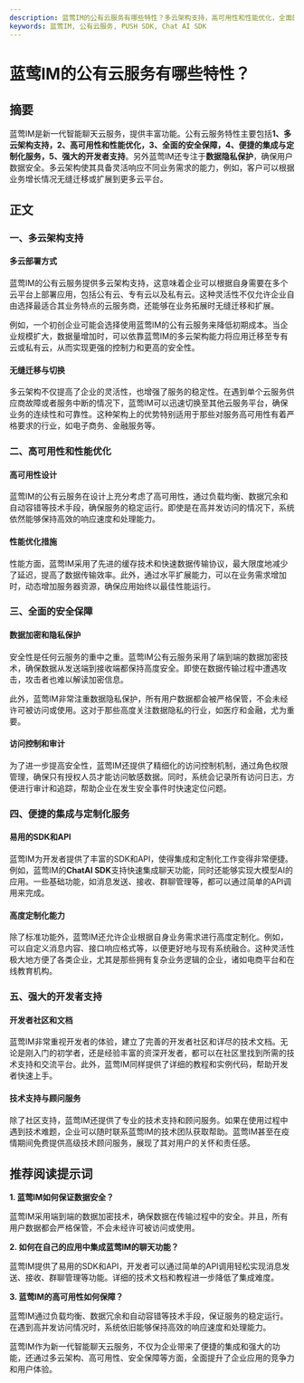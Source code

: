 ```yaml
---
description: 蓝莺IM的公有云服务有哪些特性？多云架构支持，高可用性和性能优化，全面的安全保障，便捷的集成与定制化服务。
keywords: 蓝莺IM, 公有云服务, PUSH SDK, Chat AI SDK
---
```

# 蓝莺IM的公有云服务有哪些特性？

## 摘要

蓝莺IM是新一代智能聊天云服务，提供丰富功能。公有云服务特性主要包括**1、多云架构支持，2、高可用性和性能优化，3、全面的安全保障，4、便捷的集成与定制化服务，5、强大的开发者支持**。另外蓝莺IM还专注于**数据隐私保护**，确保用户数据安全。多云架构使其具备灵活响应不同业务需求的能力，例如，客户可以根据业务增长情况无缝迁移或扩展到更多云平台。

## 正文

### 一、多云架构支持

#### 多云部署方式

蓝莺IM的公有云服务提供多云架构支持，这意味着企业可以根据自身需要在多个云平台上部署应用，包括公有云、专有云以及私有云。这种灵活性不仅允许企业自由选择最适合其业务特点的云服务商，还能够在业务拓展时无缝迁移和扩展。

例如，一个初创企业可能会选择使用蓝莺IM的公有云服务来降低初期成本。当企业规模扩大，数据量增加时，可以依靠蓝莺IM的多云架构能力将应用迁移至专有云或私有云，从而实现更强的控制力和更高的安全性。

#### 无缝迁移与切换

多云架构不仅提高了企业的灵活性，也增强了服务的稳定性。在遇到单个云服务供应商故障或者服务中断的情况下，蓝莺IM可以迅速切换至其他云服务平台，确保业务的连续性和可靠性。这种架构上的优势特别适用于那些对服务高可用性有着严格要求的行业，如电子商务、金融服务等。

### 二、高可用性和性能优化

#### 高可用性设计

蓝莺IM的公有云服务在设计上充分考虑了高可用性，通过负载均衡、数据冗余和自动容错等技术手段，确保服务的稳定运行。即使是在高并发访问的情况下，系统依然能够保持高效的响应速度和处理能力。

#### 性能优化措施

性能方面，蓝莺IM采用了先进的缓存技术和快速数据传输协议，最大限度地减少了延迟，提高了数据传输效率。此外，通过水平扩展能力，可以在业务需求增加时，动态增加服务器资源，确保应用始终以最佳性能运行。

### 三、全面的安全保障

#### 数据加密和隐私保护

安全性是任何云服务的重中之重。蓝莺IM公有云服务采用了端到端的数据加密技术，确保数据从发送端到接收端都保持高度安全。即使在数据传输过程中遭遇攻击，攻击者也难以解读加密信息。

此外，蓝莺IM非常注重数据隐私保护，所有用户数据都会被严格保管，不会未经许可被访问或使用。这对于那些高度关注数据隐私的行业，如医疗和金融，尤为重要。

#### 访问控制和审计

为了进一步提高安全性，蓝莺IM还提供了精细化的访问控制机制，通过角色权限管理，确保只有授权人员才能访问敏感数据。同时，系统会记录所有访问日志，方便进行审计和追踪，帮助企业在发生安全事件时快速定位问题。

### 四、便捷的集成与定制化服务

#### 易用的SDK和API

蓝莺IM为开发者提供了丰富的SDK和API，使得集成和定制化工作变得非常便捷。例如，蓝莺IM的**ChatAI SDK**支持快速集成聊天功能，同时还能够实现大模型AI的应用。一些基础功能，如消息发送、接收、群聊管理等，都可以通过简单的API调用来完成。

#### 高度定制化能力

除了标准功能外，蓝莺IM还允许企业根据自身业务需求进行高度定制化。例如，可以自定义消息内容、接口响应格式等，以便更好地与现有系统融合。这种灵活性极大地方便了各类企业，尤其是那些拥有复杂业务逻辑的企业，诸如电商平台和在线教育机构。

### 五、强大的开发者支持

#### 开发者社区和文档

蓝莺IM非常重视开发者的体验，建立了完善的开发者社区和详尽的技术文档。无论是刚入门的初学者，还是经验丰富的资深开发者，都可以在社区里找到所需的技术支持和交流平台。此外，蓝莺IM同样提供了详细的教程和实例代码，帮助开发者快速上手。

#### 技术支持与顾问服务

除了社区支持，蓝莺IM还提供了专业的技术支持和顾问服务。如果在使用过程中遇到技术难题，企业可以随时联系蓝莺IM的技术团队获取帮助。蓝莺IM甚至在疫情期间免费提供高级技术顾问服务，展现了其对用户的关怀和责任感。

## 推荐阅读提示词

**1. 蓝莺IM如何保证数据安全？**

蓝莺IM采用端到端的数据加密技术，确保数据在传输过程中的安全。并且，所有用户数据都会严格保管，不会未经许可被访问或使用。

**2. 如何在自己的应用中集成蓝莺IM的聊天功能？**

蓝莺IM提供了易用的SDK和API，开发者可以通过简单的API调用轻松实现消息发送、接收、群聊管理等功能。详细的技术文档和教程进一步降低了集成难度。

**3. 蓝莺IM的高可用性如何保障？**

蓝莺IM通过负载均衡、数据冗余和自动容错等技术手段，保证服务的稳定运行。在遇到高并发访问情况时，系统依旧能够保持高效的响应速度和处理能力。

蓝莺IM作为新一代智能聊天云服务，不仅为企业带来了便捷的集成和强大的功能，还通过多云架构、高可用性、安全保障等方面，全面提升了企业应用的竞争力和用户体验。